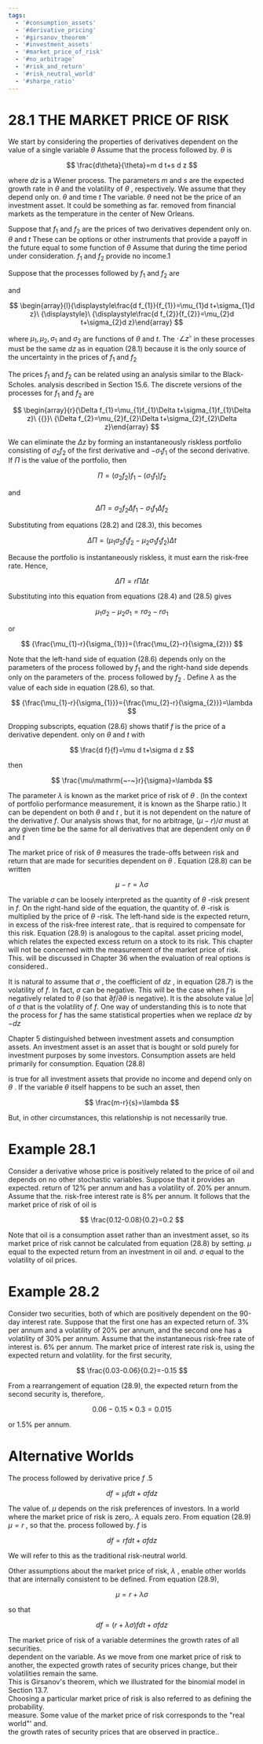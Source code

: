 ```yaml
---
tags:
  - '#consumption_assets'
  - '#derivative_pricing'
  - '#girsanov_theorem'
  - '#investment_assets'
  - '#market_price_of_risk'
  - '#no_arbitrage'
  - '#risk_and_return'
  - '#risk_neutral_world'
  - '#sharpe_ratio'
---
```

# 28.1 THE MARKET PRICE OF RISK  

We start by considering the properties of derivatives dependent on the value of a single variable $\theta$ Assume that the process followed by. $\theta$ is  

$$
\frac{d\theta}{\theta}=m d t+s d z
$$  

where $d z$ is a Wiener process. The parameters $m$ and $s$ are the expected growth rate in $\theta$ and the volatility of $\theta$ , respectively. We assume that they depend only on. $\theta$ and time $t$ The variable. $\theta$ need not be the price of an investment asset. It could be something as far. removed from financial markets as the temperature in the center of New Orleans.  

Suppose that $f_{1}$ and $f_{2}$ are the prices of two derivatives dependent only on. $\theta$ and $t$ These can be options or other instruments that provide a payoff in the future equal to some function of $\theta$ Assume that during the time period under consideration. $f_{1}$ and $f_{2}$ provide no income.1  

Suppose that the processes followed by $f_{1}$ and $f_{2}$ are  

and  

$$
\begin{array}{l}{\displaystyle\frac{d f_{1}}{f_{1}}=\mu_{1}d t+\sigma_{1}d z}\ {\displaystyle}\ {\displaystyle\frac{d f_{2}}{f_{2}}=\mu_{2}d t+\sigma_{2}d z}\end{array}
$$  

where $\mu_{1},\mu_{2},\sigma_{1}$ and $\sigma_{2}$ are functions of $\theta$ and $t.$ The $\cdot\angle z^{\flat}$ in these processes must be the same $d z$ as in equation (28.1) because it is the only source of the uncertainty in the prices of $f_{1}$ and $f_{2}$  

The prices $f_{1}$ and $f_{2}$ can be related using an analysis similar to the Black-Scholes. analysis described in Section 15.6. The discrete versions of the processes for $f_{1}$ and $f_{2}$ are  

$$
\begin{array}{r}{\Delta f_{1}=\mu_{1}f_{1}\Delta t+\sigma_{1}f_{1}\Delta z}\ {{}}\ {\Delta f_{2}=\mu_{2}f_{2}\Delta t+\sigma_{2}f_{2}\Delta z}\end{array}
$$  

We can eliminate the $\Delta z$ by forming an instantaneously riskless portfolio consisting of $\sigma_{2}f_{2}$ of the first derivative and $-\sigma_{1}f_{1}$ of the second derivative. If $\Pi$ is the value of the portfolio, then  

$$
\Pi=(\sigma_{2}f_{2})f_{1}-(\sigma_{1}f_{1})f_{2}
$$  

and  

$$
\Delta\Pi=\sigma_{2}f_{2}\Delta f_{1}-\sigma_{1}f_{1}\Delta f_{2}
$$  

Substituting from equations (28.2) and (28.3), this becomes  

$$
\Delta\Pi=(\mu_{1}\sigma_{2}f_{1}f_{2}-\mu_{2}\sigma_{1}f_{1}f_{2})\Delta t
$$  

Because the portfolio is instantaneously riskless, it must earn the risk-free rate. Hence,  

$$
\Delta\Pi=r\Pi\Delta t
$$  

Substituting into this equation from equations (28.4) and (28.5) gives  

$$
\mu_{1}\sigma_{2}-\mu_{2}\sigma_{1}=r\sigma_{2}-r\sigma_{1}
$$  

or  

$$
{\frac{\mu_{1}-r}{\sigma_{1}}}={\frac{\mu_{2}-r}{\sigma_{2}}}
$$  

Note that the left-hand side of equation (28.6) depends only on the parameters of the process followed by $f_{1}$ and the right-hand side depends only on the parameters of the. process followed by $f_{2}$ . Define $\lambda$ as the value of each side in equation (28.6), so that.  

$$
{\frac{\mu_{1}-r}{\sigma_{1}}}={\frac{\mu_{2}-r}{\sigma_{2}}}=\lambda
$$  

Dropping subscripts, equation (28.6) shows thatif $f$ is the price of a derivative dependent. only on $\theta$ and $t$ with  

$$
\frac{d f}{f}=\mu d t+\sigma d z
$$  

then  

$$
\frac{\mu\mathrm{~-~}r}{\sigma}=\lambda
$$  

The parameter $\lambda$ is known as the market price of risk of $\theta$ . (In the context of portfolio performance measurement, it is known as the Sharpe ratio.) It can be dependent on both $\theta$ and $t$ , but it is not dependent on the nature of the derivative $f.$ Our analysis shows that, for no arbitrage, $(\mu-r)/\sigma$ must at any given time be the same for all derivatives that are dependent only on $\theta$ and $t$  

The market price of risk of $\theta$ measures the trade-offs between risk and return that are made for securities dependent on $\theta$ . Equation (28.8) can be written  

$$
\mu\mathrm{~-~}r=\lambda\sigma
$$  

The variable $\sigma$ can be loosely interpreted as the quantity of $\theta$ -risk present in $f.$ On the right-hand side of the equation, the quantity of. $\theta$ -risk is multiplied by the price of $\theta$ -risk. The left-hand side is the expected return, in excess of the risk-free interest rate,. that is required to compensate for this risk. Equation (28.9) is analogous to the capital. asset pricing model, which relates the expected excess return on a stock to its risk. This chapter will not be concerned with the measurement of the market price of risk. This. will be discussed in Chapter 36 when the evaluation of real options is considered..  

It is natural to assume that $\sigma$ , the coefficient of $d z$ , in equation (28.7) is the volatility of $f.$ In fact, $\sigma$ can be negative. This will be the case when $f$ is negatively related to $\theta$ (so that $\partial f/\partial\theta$ is negative). It is the absolute value $|\sigma|$ of $\sigma$ that is the volatility of $f.$ One way of understanding this is to note that the process for $f$ has the same statistical properties when we replace $d z$ by $-d z$  

Chapter 5 distinguished between investment assets and consumption assets. An investment asset is an asset that is bought or sold purely for investment purposes by some investors. Consumption assets are held primarily for consumption. Equation (28.8)  

is true for all investment assets that provide no income and depend only on $\theta$ . If the variable $\theta$ itself happens to be such an asset, then  

$$
\frac{m-r}{s}=\lambda
$$  

But, in other circumstances, this relationship is not necessarily true.  

# Example 28.1  

Consider a derivative whose price is positively related to the price of oil and depends on no other stochastic variables. Suppose that it provides an expected. return of $12\%$ per annum and has a volatility of. $20\%$ per annum. Assume that the. risk-free interest rate is $8\%$ per annum. It follows that the market price of risk of oil is  

$$
\frac{0.12-0.08}{0.2}=0.2
$$  

Note that oil is a consumption asset rather than an investment asset, so its market price of risk cannot be calculated from equation (28.8) by setting. $\mu$ equal to the expected return from an investment in oil and. $\sigma$ equal to the volatility of oil prices.  

# Example 28.2  

Consider two securities, both of which are positively dependent on the 90-day interest rate. Suppose that the first one has an expected return of. $3\%$ per annum and a volatility of $20\%$ per annum, and the second one has a volatility of $30\%$ per annum. Assume that the instantaneous risk-free rate of interest is. $6\%$ per annum. The market price of interest rate risk is, using the expected return and volatility. for the first security,  

$$
\frac{0.03-0.06}{0.2}=-0.15
$$  

From a rearrangement of equation (28.9), the expected return from the second security is, therefore,.  

$$
0.06-0.15\times0.3=0.015
$$  

or $1.5\%$ per annum.  

# Alternative Worlds  

The process followed by derivative price $f$ .5  

$$
d f=\mu f d t+\sigma f d z
$$  

The value of. $\mu$ depends on the risk preferences of investors. In a world where the market price of risk is zero,. $\lambda$ equals zero. From equation (28.9) $\mu=r$ , so that the. process followed by. $f$ is  

$$
d f=r f d t+\sigma f d z
$$  

We will refer to this as the traditional risk-neutral world.  

Other assumptions about the market price of risk, $\lambda$ , enable other worlds that are internally consistent to be defined. From equation (28.9),  

$$
\mu=r+\lambda\sigma
$$  

so that  

$$
d f=\left(r+\lambda\sigma\right)f d t+\sigma f d z
$$  

The market price of risk of a variable determines the growth rates of all securities.   
dependent on the variable. As we move from one market price of risk to another, the expected growth rates of security prices change, but their volatilities remain the same.   
This is Girsanov's theorem, which we illustrated for the binomial model in Section 13.7.   
Choosing a particular market price of risk is also referred to as defining the probability.   
measure. Some value of the market price of risk corresponds to the "real world"' and.   
the growth rates of security prices that are observed in practice..  
